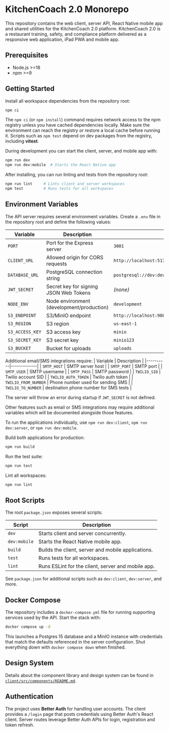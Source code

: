# KitchenCoach 2.0 Monorepo

This repository contains the web client, server API, React Native mobile app and shared utilities for the KitchenCoach 2.0 platform. KitchenCoach 2.0 is a restaurant training, safety, and compliance platform delivered as a responsive web application, iPad PWA and mobile app.

## Prerequisites

- Node.js >=18
- npm >=9

## Getting Started

Install all workspace dependencies from the repository root:

```bash
npm ci
```

The `npm ci` (or `npm install`) command requires network access to the npm registry
unless you have cached dependencies locally. Make sure the environment can reach
the registry or restore a local cache before running it. Scripts such as
`npm test` depend on dev packages from the registry, including **vitest**.

During development you can start the client, server, and mobile app with:

```bash
npm run dev
npm run dev:mobile  # Starts the React Native app
```

After installing, you can run linting and tests from the repository root:

```bash
npm run lint     # Lints client and server workspaces
npm test         # Runs tests for all workspaces
```

## Environment Variables

The API server requires several environment variables. Create a `.env` file in the repository root and define the following values:

| Variable | Description | Default |
|----------|-------------|---------|
| `PORT` | Port for the Express server | `3001` |
| `CLIENT_URL` | Allowed origin for CORS requests | `http://localhost:5173` |
| `DATABASE_URL` | PostgreSQL connection string | `postgresql://dev:dev@localhost:5432/kitchencoach_dev` |
| `JWT_SECRET` | Secret key for signing JSON Web Tokens | *(none)* |
| `NODE_ENV` | Node environment (development/production) | `development` |
| `S3_ENDPOINT` | S3/MinIO endpoint | `http://localhost:9000` |
| `S3_REGION` | S3 region | `us-east-1` |
| `S3_ACCESS_KEY` | S3 access key | `minio` |
| `S3_SECRET_KEY` | S3 secret key | `minio123` |
| `S3_BUCKET` | Bucket for uploads | `uploads` |

Additional email/SMS integrations require:
| Variable | Description |
|----------|-------------|
| `SMTP_HOST` | SMTP server host |
| `SMTP_PORT` | SMTP port |
| `SMTP_USER` | SMTP username |
| `SMTP_PASS` | SMTP password |
| `TWILIO_SID` | Twilio account SID |
| `TWILIO_AUTH_TOKEN` | Twilio auth token |
| `TWILIO_FROM_NUMBER` | Phone number used for sending SMS |
| `TWILIO_TO_NUMBER` | destination phone number for SMS tests |

The server will throw an error during startup if `JWT_SECRET` is not defined.

Other features such as email or SMS integrations may require additional variables which will be documented alongside those features.

To run the applications individually, use `npm run dev:client`, `npm run dev:server`, or `npm run dev:mobile`.

Build both applications for production:

```bash
npm run build
```

Run the test suite:

```bash
npm run test
```

Lint all workspaces:

```bash
npm run lint
```

## Root Scripts

The root `package.json` exposes several scripts:

| Script | Description |
| --- | --- |
| `dev` | Starts client and server concurrently. |
| `dev:mobile` | Starts the React Native mobile app. |
| `build` | Builds the client, server and mobile applications. |
| `test` | Runs tests for all workspaces. |
| `lint` | Runs ESLint for the client, server and mobile app. |

See `package.json` for additional scripts such as `dev:client`, `dev:server`, and more.

## Docker Compose

The repository includes a `docker-compose.yml` file for running supporting
services used by the API. Start the stack with:

```bash
docker compose up -d
```

This launches a Postgres 15 database and a MinIO instance with credentials that
match the defaults referenced in the server configuration. Shut everything down
with `docker compose down` when finished.

## Design System

Details about the component library and design system can be found in [`client/src/components/README.md`](client/src/components/README.md).

## Authentication

The project uses **Better Auth** for handling user accounts. The client provides
a `/login` page that posts credentials using Better Auth's React client.
Server routes leverage Better Auth APIs for login, registration and token refresh.
